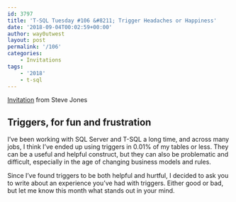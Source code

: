 ```yaml
---
id: 3797
title: 'T-SQL Tuesday #106 &#8211; Trigger Headaches or Happiness'
date: '2018-09-04T00:02:59+00:00'
author: way0utwest
layout: post
permalink: '/106'
categories:
    - Invitations
tags:
    - '2018'
    - t-sql
---
```


[Invitation](https://voiceofthedba.com/2018/09/03/t-sql-tuesday-106-trigger-headaches-or-happiness/) from Steve Jones

## Triggers, for fun and frustration

I’ve been working with SQL Server and T-SQL a long time, and across many jobs, I think I’ve ended up using triggers in 0.01% of my tables or less. They can be a useful and helpful construct, but they can also be problematic and difficult, especially in the age of changing business models and rules.

Since I’ve found triggers to be both helpful and hurtful, I decided to ask you to write about an experience you’ve had with triggers. Either good or bad, but let me know this month what stands out in your mind.